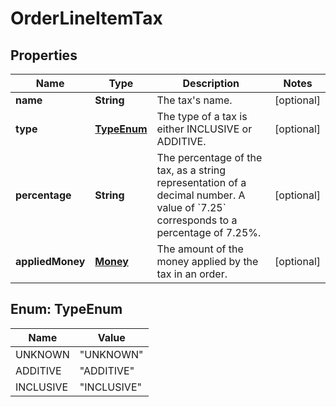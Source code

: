 
# OrderLineItemTax

## Properties
Name | Type | Description | Notes
------------ | ------------- | ------------- | -------------
**name** | **String** | The tax&#39;s name. |  [optional]
**type** | [**TypeEnum**](#TypeEnum) | The type of a tax is either INCLUSIVE or ADDITIVE. |  [optional]
**percentage** | **String** | The percentage of the tax, as a string representation of a decimal number.  A value of &#x60;7.25&#x60; corresponds to a percentage of 7.25%. |  [optional]
**appliedMoney** | [**Money**](Money.md) | The amount of the money applied by the tax in an order. |  [optional]


<a name="TypeEnum"></a>
## Enum: TypeEnum
Name | Value
---- | -----
UNKNOWN | &quot;UNKNOWN&quot;
ADDITIVE | &quot;ADDITIVE&quot;
INCLUSIVE | &quot;INCLUSIVE&quot;



